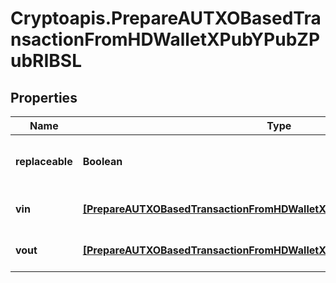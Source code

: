 # Cryptoapis.PrepareAUTXOBasedTransactionFromHDWalletXPubYPubZPubRIBSL

## Properties

Name | Type | Description | Notes
------------ | ------------- | ------------- | -------------
**replaceable** | **Boolean** | Representation of whether the transaction is replaceable | [optional] 
**vin** | [**[PrepareAUTXOBasedTransactionFromHDWalletXPubYPubZPubRIBSLVinInner]**](PrepareAUTXOBasedTransactionFromHDWalletXPubYPubZPubRIBSLVinInner.md) | Represents the transaction inputs. | 
**vout** | [**[PrepareAUTXOBasedTransactionFromHDWalletXPubYPubZPubRIBSLVoutInner]**](PrepareAUTXOBasedTransactionFromHDWalletXPubYPubZPubRIBSLVoutInner.md) | Represents the transaction outputs. | 


